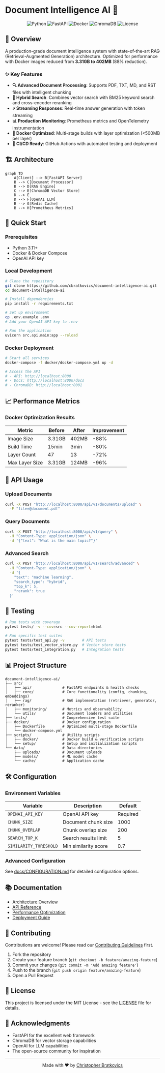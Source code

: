 # Document Intelligence AI 🚀

<p align="center">
  <img src="https://img.shields.io/badge/Python-3.11+-blue.svg" alt="Python">
  <img src="https://img.shields.io/badge/FastAPI-0.104.1-green.svg" alt="FastAPI">
  <img src="https://img.shields.io/badge/Docker-Optimized-blue.svg" alt="Docker">
  <img src="https://img.shields.io/badge/ChromaDB-0.4.22-purple.svg" alt="ChromaDB">
  <img src="https://img.shields.io/badge/License-MIT-yellow.svg" alt="License">
</p>

## 🎯 Overview

A production-grade document intelligence system with state-of-the-art RAG (Retrieval-Augmented Generation) architecture. Optimized for performance with Docker images reduced from **3.31GB to 402MB** (88% reduction).

### ✨ Key Features

- **🔍 Advanced Document Processing**: Supports PDF, TXT, MD, and RST files with intelligent chunking
- **🧠 Hybrid Search**: Combines vector search with BM25 keyword search and cross-encoder reranking
- **⚡ Streaming Responses**: Real-time answer generation with token streaming
- **📊 Production Monitoring**: Prometheus metrics and OpenTelemetry instrumentation
- **🐳 Docker Optimized**: Multi-stage builds with layer optimization (<500MB per layer)
- **🔄 CI/CD Ready**: GitHub Actions with automated testing and deployment

## 🏗️ Architecture

```mermaid
graph TD
    A[Client] --> B[FastAPI Server]
    B --> C[Document Processor]
    B --> D[RAG Engine]
    C --> E[ChromaDB Vector Store]
    D --> E
    D --> F[OpenAI LLM]
    B --> G[Redis Cache]
    B --> H[Prometheus Metrics]
```

## 🚀 Quick Start

### Prerequisites

- Python 3.11+
- Docker & Docker Compose
- OpenAI API key

### Local Development

```bash
# Clone the repository
git clone https://github.com/cbratkovics/document-intelligence-ai.git
cd document-intelligence-ai

# Install dependencies
pip install -r requirements.txt

# Set up environment
cp .env.example .env
# Add your OpenAI API key to .env

# Run the application
uvicorn src.api.main:app --reload
```

### Docker Deployment

```bash
# Start all services
docker-compose -f docker/docker-compose.yml up -d

# Access the API
# - API: http://localhost:8000
# - Docs: http://localhost:8000/docs
# - ChromaDB: http://localhost:8001
```

## 📈 Performance Metrics

### Docker Optimization Results

| Metric | Before | After | Improvement |
|--------|--------|-------|-------------|
| Image Size | 3.31GB | 402MB | -88% |
| Build Time | 15min | 3min | -80% |
| Layer Count | 47 | 13 | -72% |
| Max Layer Size | 3.31GB | 124MB | -96% |

## 🔧 API Usage

### Upload Documents

```bash
curl -X POST "http://localhost:8000/api/v1/documents/upload" \
  -F "file=@document.pdf"
```

### Query Documents

```bash
curl -X POST "http://localhost:8000/api/v1/query" \
  -H "Content-Type: application/json" \
  -d '{"text": "What is the main topic?"}'
```

### Advanced Search

```bash
curl -X POST "http://localhost:8000/api/v1/search/advanced" \
  -H "Content-Type: application/json" \
  -d '{
    "text": "machine learning",
    "search_type": "hybrid",
    "top_k": 5,
    "rerank": true
  }'
```

## 🧪 Testing

```bash
# Run tests with coverage
pytest tests/ -v --cov=src --cov-report=html

# Run specific test suites
pytest tests/test_api.py -v        # API tests
pytest tests/test_vector_store.py  # Vector store tests
pytest tests/test_integration.py   # Integration tests
```

## 📊 Project Structure

```
document-intelligence-ai/
├── src/
│   ├── api/              # FastAPI endpoints & health checks
│   ├── core/             # Core functionality (config, chunking, embeddings)
│   ├── rag/              # RAG implementation (retriever, generator, reranker)
│   ├── monitoring/       # Metrics and observability
│   └── utils/            # Document loaders and utilities
├── tests/                # Comprehensive test suite
├── docker/               # Docker configuration
│   ├── Dockerfile        # Optimized multi-stage Dockerfile
│   └── docker-compose.yml
├── scripts/              # Utility scripts
│   ├── docker/           # Docker build & verification scripts
│   └── setup/            # Setup and initialization scripts
└── data/                 # Data directories
    ├── uploads/          # Document uploads
    ├── models/           # ML model cache
    └── cache/            # Application cache
```

## 🛠️ Configuration

### Environment Variables

| Variable | Description | Default |
|----------|-------------|---------|
| `OPENAI_API_KEY` | OpenAI API key | Required |
| `CHUNK_SIZE` | Document chunk size | 1000 |
| `CHUNK_OVERLAP` | Chunk overlap size | 200 |
| `SEARCH_TOP_K` | Search results limit | 5 |
| `SIMILARITY_THRESHOLD` | Min similarity score | 0.7 |

### Advanced Configuration

See [docs/CONFIGURATION.md](docs/CONFIGURATION.md) for detailed configuration options.

## 📚 Documentation

- [Architecture Overview](docs/ARCHITECTURE.md)
- [API Reference](docs/API.md)
- [Performance Optimization](docs/PERFORMANCE.md)
- [Deployment Guide](docs/DEPLOYMENT.md)

## 🤝 Contributing

Contributions are welcome! Please read our [Contributing Guidelines](CONTRIBUTING.md) first.

1. Fork the repository
2. Create your feature branch (`git checkout -b feature/amazing-feature`)
3. Commit your changes (`git commit -m 'Add amazing feature'`)
4. Push to the branch (`git push origin feature/amazing-feature`)
5. Open a Pull Request

## 📄 License

This project is licensed under the MIT License - see the [LICENSE](LICENSE) file for details.

## 🙏 Acknowledgments

- FastAPI for the excellent web framework
- ChromaDB for vector storage capabilities
- OpenAI for LLM capabilities
- The open-source community for inspiration

---

<p align="center">
  Made with ❤️ by <a href="https://github.com/cbratkovics">Christopher Bratkovics</a>
</p>